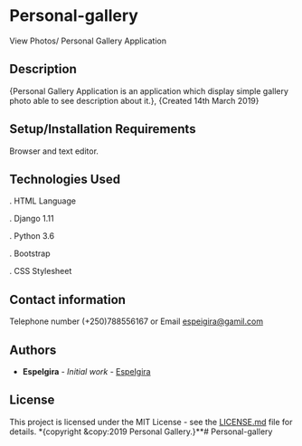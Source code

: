 # Personal-gallery
  
  View Photos/ Personal Gallery Application

## Description
  
  {Personal Gallery Application is an application which display simple gallery photo able to see description about it.}, {Created 14th March 2019}

## Setup/Installation Requirements
  
  Browser and text editor.

## Technologies Used
  
 . HTML Language 

 . Django 1.11
 
 . Python 3.6

 . Bootstrap 
  
 . CSS Stylesheet

## Contact information

   Telephone number (+250)788556167 or Email espeigira@gamil.com

## Authors

* **EspeIgira** - *Initial work* - [EspeIgira](https://github.com/EspeIgira/)


## License

This project is licensed under the MIT License - see the [LICENSE.md](LICENSE.md) file for details.
*{copyright &copy:2019 Personal Gallery.}**# Personal-gallery